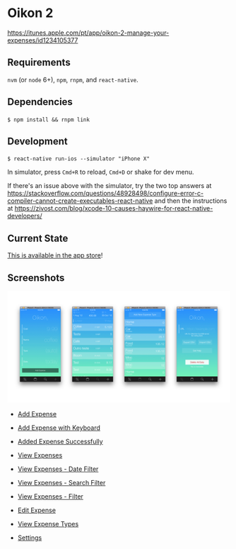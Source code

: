 # Oikon 2

https://itunes.apple.com/pt/app/oikon-2-manage-your-expenses/id1234105377

## Requirements

`nvm` (or `node` 6+), `npm`, `rnpm`, and `react-native`.

## Dependencies

`$ npm install && rnpm link`

## Development

`$ react-native run-ios --simulator "iPhone X"`

In simulator, press `Cmd+R` to reload, `Cmd+D` or shake for dev menu.

If there's an issue above with the simulator, try the two top answers at https://stackoverflow.com/questions/48928498/configure-error-c-compiler-cannot-create-executables-react-native and then the instructions at https://zivost.com/blog/xcode-10-causes-haywire-for-react-native-developers/

## Current State

[This is available in the app store](https://itunes.apple.com/us/app/oikon-2-manage-your-expenses/id1234105377?ls=1&mt=8)!

## Screenshots

![Showcase](screenshots/showcase.png)

- [Add Expense](screenshots/add-expense.png)

- [Add Expense with Keyboard](screenshots/add-expense-keyboard.png)

- [Added Expense Successfully](screenshots/add-expense-success.png)

- [View Expenses](screenshots/view-expenses.png)

- [View Expenses - Date Filter](screenshots/view-expenses-date-filter.png)

- [View Expenses - Search Filter](screenshots/view-expenses-search.png)

- [View Expenses - Filter](screenshots/view-expenses-filter.png)

- [Edit Expense](screenshots/view-expenses-edit.png)

- [View Expense Types](screenshots/view-expense-types.png)

- [Settings](screenshots/settings.png)
